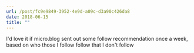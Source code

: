 ```yaml
---
url: /post/fc9e9849-3952-4e9d-a09c-d3a90c426da8
date: 2018-06-15
title: ""
---
```


I'd love it if micro.blog sent out some follow recommendation once a week, based on who those I follow follow that I don't follow
